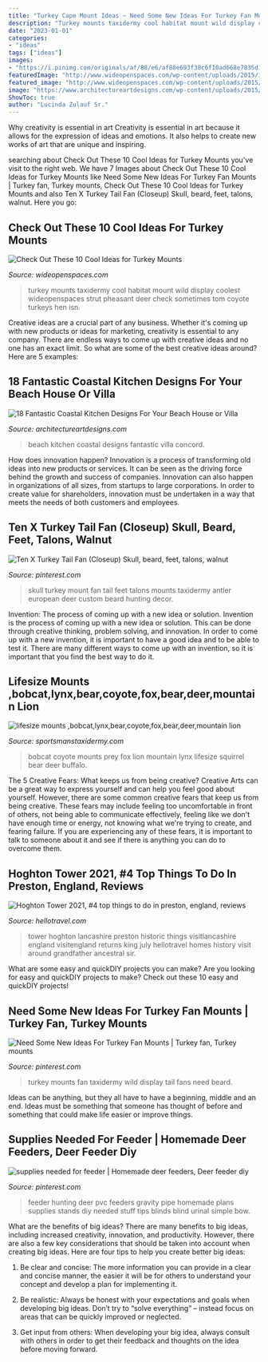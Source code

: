 ```yaml
---
title: "Turkey Cape Mount Ideas ~ Need Some New Ideas For Turkey Fan Mounts"
description: "Turkey mounts taxidermy cool habitat mount wild display coolest wideopenspaces strut pheasant deer check sometimes tom coyote turkeys hen isn"
date: "2023-01-01"
categories:
- "ideas"
tags: ["ideas"]
images:
- "https://i.pinimg.com/originals/af/88/e6/af88e693f38c6f10ad668e7835d18e0e.jpg"
featuredImage: "http://www.wideopenspaces.com/wp-content/uploads/2015/10/turkey-in-habitat.jpg"
featured_image: "http://www.wideopenspaces.com/wp-content/uploads/2015/10/turkey-in-habitat.jpg"
image: "https://www.architectureartdesigns.com/wp-content/uploads/2015/05/18-Fantastic-Coastal-Kitchen-Designs-For-Your-Beach-House-or-Villa-3-630x876.jpg"
ShowToc: true
author: "Lucinda Zulauf Sr."
---
```



Why creativity is essential in art
Creativity is essential in art because it allows for the expression of ideas and emotions. It also helps to create new works of art that are unique and inspiring.

	

		
searching about Check Out These 10 Cool Ideas for Turkey Mounts you've visit to the right web. We have 7 Images about Check Out These 10 Cool Ideas for Turkey Mounts like Need Some New Ideas For Turkey Fan Mounts | Turkey fan, Turkey mounts, Check Out These 10 Cool Ideas for Turkey Mounts and also Ten X Turkey Tail Fan (Closeup) Skull, beard, feet, talons, walnut. Here you go:
		
    
## Check Out These 10 Cool Ideas For Turkey Mounts

<img loading=lazy src="http://www.wideopenspaces.com/wp-content/uploads/2015/10/turkey-in-habitat.jpg" onerror="this.onerror=null;this.src='https://tse2.mm.bing.net/th?id=OIP.mOcIYz6hEVhYHUP3Nqma4wHaKB&amp;pid=15.1';" alt="Check Out These 10 Cool Ideas for Turkey Mounts">

_Source: wideopenspaces.com_

>turkey mounts taxidermy cool habitat mount wild display coolest wideopenspaces strut pheasant deer check sometimes tom coyote turkeys hen isn. 

	

Creative ideas are a crucial part of any business. Whether it's coming up with new products or ideas for marketing, creativity is essential to any company. There are endless ways to come up with creative ideas and no one has an exact limit. So what are some of the best creative ideas around? Here are 5 examples: 

    
## 18 Fantastic Coastal Kitchen Designs For Your Beach House Or Villa

<img loading=lazy src="https://www.architectureartdesigns.com/wp-content/uploads/2015/05/18-Fantastic-Coastal-Kitchen-Designs-For-Your-Beach-House-or-Villa-3-630x876.jpg" onerror="this.onerror=null;this.src='https://tse2.mm.bing.net/th?id=OIP.rA08bOeMHwknnAmgznvx5wHaKT&amp;pid=15.1';" alt="18 Fantastic Coastal Kitchen Designs For Your Beach House or Villa">

_Source: architectureartdesigns.com_

>beach kitchen coastal designs fantastic villa concord. 

	

How does innovation happen?
Innovation is a process of transforming old ideas into new products or services. It can be seen as the driving force behind the growth and success of companies. Innovation can also happen in organizations of all sizes, from startups to large corporations. In order to create value for shareholders, innovation must be undertaken in a way that meets the needs of both customers and employees.

    
## Ten X Turkey Tail Fan (Closeup) Skull, Beard, Feet, Talons, Walnut

<img loading=lazy src="https://i.pinimg.com/originals/66/df/35/66df3530bb8cf7807f06afd841fb7cac.jpg" onerror="this.onerror=null;this.src='https://tse1.mm.bing.net/th?id=OIP.pm1RxqUzwD8CzYD6kRLqowHaJ4&amp;pid=15.1';" alt="Ten X Turkey Tail Fan (Closeup) Skull, beard, feet, talons, walnut">

_Source: pinterest.com_

>skull turkey mount fan tail feet talons mounts taxidermy antler european deer custom beard hunting decor. 

	

Invention: The process of coming up with a new idea or solution.
Invention is the process of coming up with a new idea or solution. This can be done through creative thinking, problem solving, and innovation. In order to come up with a new invention, it is important to have a good idea and to be able to test it. There are many different ways to come up with an invention, so it is important that you find the best way to do it.

    
## Lifesize Mounts ,bobcat,lynx,bear,coyote,fox,bear,deer,mountain Lion

<img loading=lazy src="http://www.sportsmanstaxidermy.com/images/bobcat.jpg" onerror="this.onerror=null;this.src='https://tse3.mm.bing.net/th?id=OIP.GKsJ3h9tAFA_jVktZO8GYwHaIX&amp;pid=15.1';" alt="lifesize mounts ,bobcat,lynx,bear,coyote,fox,bear,deer,mountain lion">

_Source: sportsmanstaxidermy.com_

>bobcat coyote mounts prey fox lion mountain lynx lifesize squirrel bear deer buffalo. 

	

The 5 Creative Fears: What keeps us from being creative?
Creative Arts can be a great way to express yourself and can help you feel good about yourself. However, there are some common creative fears that keep us from being creative. These fears may include feeling too uncomfortable in front of others, not being able to communicate effectively, feeling like we don't have enough time or energy, not knowing what we're trying to create, and fearing failure. If you are experiencing any of these fears, it is important to talk to someone about it and see if there is anything you can do to overcome them.

    
## Hoghton Tower 2021, #4 Top Things To Do In Preston, England, Reviews

<img loading=lazy src="https://www.hlimg.com/images/things2do/738X538/ttd_1521264810m1.jpg" onerror="this.onerror=null;this.src='https://tse2.mm.bing.net/th?id=OIP.-IurNSw6WTPxKOty2gsUqQHaEe&amp;pid=15.1';" alt="Hoghton Tower 2021, #4 top things to do in preston, england, reviews">

_Source: hellotravel.com_

>tower hoghton lancashire preston historic things visitlancashire england visitengland returns king july hellotravel homes history visit around grandfather ancestral sir. 

	

What are some easy and quickDIY projects you can make?
Are you looking for easy and quickDIY projects to make? Check out these 10 easy and quickDIY projects!

    
## Need Some New Ideas For Turkey Fan Mounts | Turkey Fan, Turkey Mounts

<img loading=lazy src="https://i.pinimg.com/originals/af/88/e6/af88e693f38c6f10ad668e7835d18e0e.jpg" onerror="this.onerror=null;this.src='https://tse2.mm.bing.net/th?id=OIP.Z1xKgfdKzvEZo-4tVZjRRgAAAA&amp;pid=15.1';" alt="Need Some New Ideas For Turkey Fan Mounts | Turkey fan, Turkey mounts">

_Source: pinterest.com_

>turkey mounts fan taxidermy wild display tail fans need beard. 

	

Ideas can be anything, but they all have to have a beginning, middle and an end. Ideas must be something that someone has thought of before and something that could make life easier or improve things.

    
## Supplies Needed For Feeder | Homemade Deer Feeders, Deer Feeder Diy

<img loading=lazy src="https://i.pinimg.com/originals/bc/7c/63/bc7c63823f7ebefc09a9b9b66a6f1a16.jpg" onerror="this.onerror=null;this.src='https://tse4.mm.bing.net/th?id=OIP.g7_M4vNHEmB7M5j9nk9u6QAAAA&amp;pid=15.1';" alt="supplies needed for feeder | Homemade deer feeders, Deer feeder diy">

_Source: pinterest.com_

>feeder hunting deer pvc feeders gravity pipe homemade plans supplies stands diy needed stuff tips blinds blind urinal simple bow. 

	

What are the benefits of big ideas?
There are many benefits to big ideas, including increased creativity, innovation, and productivity. However, there are also a few key considerations that should be taken into account when creating big ideas. Here are four tips to help you create better big ideas:
1. Be clear and concise: The more information you can provide in a clear and concise manner, the easier it will be for others to understand your concept and develop a plan for implementing it.

2. Be realistic: Always be honest with your expectations and goals when developing big ideas. Don’t try to “solve everything” – instead focus on areas that can be quickly improved or neglected.

3. Get input from others: When developing your big idea, always consult with others in order to get their feedback and thoughts on the idea before moving forward.

